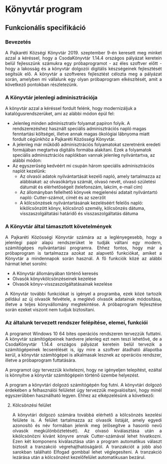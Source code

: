# Könyvtár program
## Funkcionális specifikáció

### Bevezetés
<p align="justify">A Pajkaréti Községi Könyvtár 2019. szeptember 9-én keresett meg minket azzal a kéréssel, hogy a CsodaKönyvtár 1.14.4 országos pályázat keretein belül fejlesszünk számukra egy próbaprogramot - az éles szoftver előtt - hogy a lakosság és a könyvtár dolgozói digitális készségeinek fejlesztését segítsük elő. A könyvtár a szoftveres fejlesztést célozta meg a pályázat során, amelyben mi vállalunk egy olyan próbaprogram elkészítését, amit a következő pontokban részletezünk.</p>

### A Könyvtár jelenlegi adminisztrációja
A könyvtár azzal a kéréssel fordult felénk, hogy modernizáljuk a katalógusrendszerüket, ami az alábbi módon épül fel:
* Jelenleg minden adminisztratív folyamat papíron folyik. A rendszerezéshez használt speciális adminisztrációs napló magas fenntartási költségei, illetve annak magas ökológiai lábnyoma miatt fordult cégünkhöz a Pajkaréti Közösségi Könyvtár.
* A jelenleg már működő adminisztrációs folyamatokat szeretnénk eredeti formájában megtartva digitális formába alakítani. Ezek a folyamatok speciális adminisztrációs naplókban vannak jelenleg nyilvántartva, az alábbi módon:
* Az egyszerűség kedvéért mi csupán három speciális adminisztrációs naplót kezelünk:
    * Az olvasói adatok nyilvántartását kezelő napló, amely tartalmazza az alábbiakat: az olvasókártya számát, olvasó nevét, olvasó születési dátumát és elérhetőségeit (telefonszám, lakcím, e-mail cím)
    * Az állományban fellelhető könyvek megjelenési adatait nyilvántartó napló: Cutter-számot, címét és az szerzőt
    * A kölcsönzések nyilvántartásának kezeléséért felelős napló: kikölcsönzött könyv, kölcsönző személy, kölcsönzés dátuma, visszaszolgáltatási határidő és visszaszolgáltatás dátuma

### A Könyvtár által támasztott követelmények
<p align="justify">A Pajkaréti Közösségi Könyvtár számára az a leglényegesebb, hogy a jelenlegi papír alapú rendszerüket le tudják váltani egy modern, számítógépes nyilvántartási programra. Ehhez fontos, hogy már a próbaprogram is tartalmazza azokat az alapvető funkciókat, amiket a Könyvtár a mindennapok során használ. A fő funkciók közé az alábbi hármat lehet sorolni:</p>

* A Könyvtár állományában történő keresés
* Olvasók könyvkölcsönzéseinek kezelése
* Olvasók könyv-visszaszolgáltatásainak kezelése

<p align="justify">A Könyvtár további funkciókat is igényel a programba, ezek közé tartozik például az új olvasók felvétele, a meglévő olvasók adatainak módosítása, illetve a teljes könyvállomány megtekintése. A próbaprogram fejlesztése során ezeket viszont nem tudjuk biztosítani.</p>

### Az általunk tervezett rendszer felépítése, elemei, funkciói
<p align="justify">A programot Windows 10 64 bites operációs rendszeren tervezzük futtatni. A könyvtár számítógépeinek hardvere jelenleg ezt nem teszi lehetővé, de a CsodaKönyvtár 1.14.4 országos pályázat keretein belül tervezik a számítógépeinek lecserélését is, így mire a szoftver átadható állapotba kerül, a könyvtár számítógépei is alkalmasak lesznek az operációs rendszer, illetve a próbaprogram futtatására.</p>

<p align="justify">A programot úgy tervezzük kivitelezni, hogy ne igényeljen telepítést, ezáltal is könnyítve a könyvtár számítógépein történő üzembe helyezést.</p>

<p align="justify">A program a könyvtári dolgozó számítógépén fog futni. A könyvtári dolgozó érdekében a felhasználói felületet úgy tervezzük megvalósítani, hogy minél egyszerűbben használható legyen. Ehhez az elképzelésünk a következő:</p>



2. Kölcsönzési felület  
    <p align="justify">A könyvtári dolgozó számára továbbá elérhető a kölcsönzés kezelési felülete is. A felület tartalmazza az olvasók listáját, amely egyedi azonosító és név formában jelenik meg (elősegítve a hasonló nevű olvasók megkülönböztetését). Az olvasó kiválasztása után a kikölcsönözni kívánt könyvre annak Cutter-számával lehet hivatkozni. Ezen két komponens kiválasztása után a program automatikus választ biztosít a tranzakció végrehajthatóságáról. A tranzakciót a jobb alsó sarokban található Elfogad gombbal lehet véglegesíteni. A tranzakció lezárása után a kölcsönzést kezelőfelület automatikusan bezárul.</p>